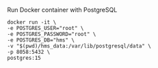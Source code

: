 Run Docker container with PostgreSQL

``` 
docker run -it \
-e POSTGRES_USER="root" \
-e POSTGRES_PASSWORD="root" \
-e POSTGRES_DB="hms" \
-v "$(pwd)/hms_data:/var/lib/postgresql/data" \
-p 8058:5432 \
postgres:15
```